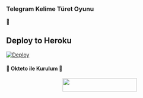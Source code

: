 ### Telegram Kelime Türet Oyunu  
📝
## Deploy to Heroku

[![Deploy](https://www.herokucdn.com/deploy/button.svg)](https://heroku.com/deploy?template=https://github.com/bnyokluguna/kelime-turet-telegram)

<h4>🔺 Okteto ile Kurulum 🔻</h4> 

<p align="center"><a href="https://cloud.okteto.com/deploy?repository=https://github.com/efsane2323/kelime"><img src="https://img.shields.io/badge/Deploy%20To%20Okteto-informational?style=for-the-badge&logo=Okteto" width="200" height="35.45"/></a></p>
